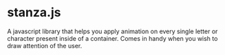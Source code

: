 # stanza.js
A javascript library that helps you apply animation on every single letter or character present inside of a container.
Comes in handy when you wish to draw attention of the user.
